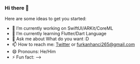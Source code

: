 ### Hi there 👋


Here are some ideas to get you started:

- 🔭 I’m currently working on SwiftUI/ARKit/CoreML
- 🌱 I’m currently learning Flutter/Dart Language
- 💬 Ask me about What do you want :D
- 📫 How to reach me: [Twitter](https://twitter.com/furkanhnci) or furkanhanci265@gmail.com
- 😄 Pronouns: He/Him
- ⚡ Fun fact: 
-->
